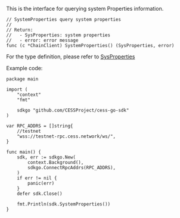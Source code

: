 This is the interface for querying system Properties information.

```golang
// SystemProperties query system properties
//
// Return:
//   - SysProperties: system properties
//   - error: error message
func (c *ChainClient) SystemProperties() (SysProperties, error)
```

For the type definition, please refer to [SysProperties](../chain_type.md#SysProperties)

Example code:
```golang
package main

import (
	"context"
	"fmt"

	sdkgo "github.com/CESSProject/cess-go-sdk"
)

var RPC_ADDRS = []string{
	//testnet
	"wss://testnet-rpc.cess.network/ws/",
}

func main() {
	sdk, err := sdkgo.New(
		context.Background(),
		sdkgo.ConnectRpcAddrs(RPC_ADDRS),
	)
	if err != nil {
		panic(err)
	}
	defer sdk.Close()

	fmt.Println(sdk.SystemProperties())
}
```
